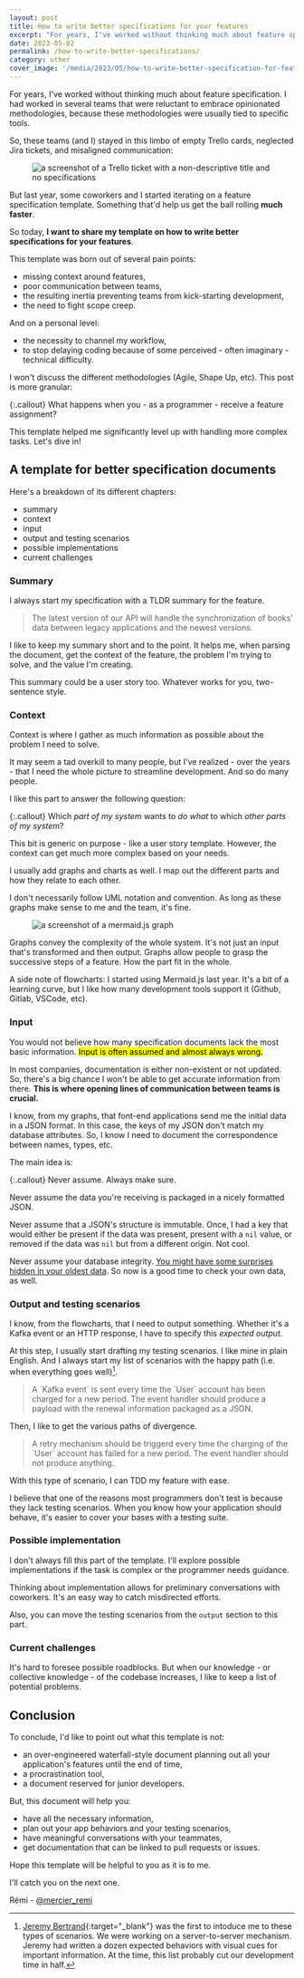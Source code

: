 ```yaml
---
layout: post
title: How to write better specifications for your features
excerpt: "For years, I've worked without thinking much about feature specification. Many teams endure empty Trello cards, neglected Jira tickets, and misaligned communication. So today, I want to share how to write better specification for your features."
date: 2023-05-02
permalink: /how-to-write-better-specifications/
category: other
cover_image: '/media/2023/05/how-to-write-better-specification-for-features-remi-mercier.png'
---
```


For years, I've worked without thinking much about feature specification. I had worked in several teams that were reluctant to embrace opinionated methodologies, because these methodologies were usually tied to specific tools.

So, these teams (and I) stayed in this limbo of empty Trello cards, neglected Jira tickets, and misaligned communication:

<figure>
  <img class='regular box-shadowed' src="{{ site.baseurl }}/media/2023/05/how-to-write-better-specifications-for-features-empty-ticket-remi-mercier.png" alt="a screenshot of a Trello ticket with a non-descriptive title and no specifications">
</figure>

But last year, some coworkers and I started iterating on a feature specification template. Something that'd help us get the ball rolling **much faster**.

So today, **I want to share my template on how to write better specifications for your features**.

This template was born out of several pain points:
- missing context around features,
- poor communication between teams,
- the resulting inertia preventing teams from kick-starting development,
- the need to fight scope creep.

And on a personal level:
- the necessity to channel my workflow,
- to stop delaying coding because of some perceived - often imaginary - technical difficulty.

I won't discuss the different methodologies (Agile, Shape Up, etc). This post is more granular:

{:.callout}
What happens when you - as a programmer - receive a feature assignment?

This template helped me significantly level up with handling more complex tasks. Let's dive in!

## A template for better specification documents

Here's a breakdown of its different chapters:
- summary
- context
- input
- output and testing scenarios
- possible implementations
- current challenges

### Summary

I always start my specification with a TLDR summary for the feature.

> The latest version of our API will handle the synchronization of books' data between legacy applications and the newest versions.

I like to keep my summary short and to the point. It helps me, when parsing the document, get the context of the feature, the problem I'm trying to solve, and the value I'm creating.

This summary could be a user story too. Whatever works for you, two-sentence style.

### Context

Context is where I gather as much information as possible about the problem I need to solve.

It may seem a tad overkill to many people, but I've realized - over the years - that I need the whole picture to streamline development. And so do many people.

I like this part to answer the following question:

{:.callout}
Which *part of my system* wants to *do what* to which *other parts of my system*?

This bit is generic on purpose - like a user story template. However, the context can get much more complex based on your needs.

I usually add graphs and charts as well. I map out the different parts and how they relate to each other.

I don't necessarily follow UML notation and convention. As long as these graphs make sense to me and the team, it's fine.

<figure>
  <img class='large' src="{{ site.baseurl }}/media/2023/05/how-to-write-better-specification-graph-remi-mercier.png" alt="a screenshot of a mermaid.js graph">
</figure>

Graphs convey the complexity of the whole system. It's not just an input that's transformed and then output. Graphs allow people to grasp the successive steps of a feature. How the part fit in the whole.

A side note of flowcharts: I started using Mermaid.js last year. It's a bit of a learning curve, but I like how many development tools support it (Github, Gitlab, VSCode, etc).

### Input

You would not believe how many specification documents lack the most basic information. <mark>Input is often assumed and almost always wrong.</mark>

In most companies, documentation is either non-existent or not updated. So, there's a big chance I won't be able to get accurate information from there. <strong>This is where opening lines of communication between teams is crucial.</strong>

I know, from my graphs, that font-end applications send me the initial data in a JSON format. In this case, the keys of my JSON don't match my database attributes. So, I know I need to document the correspondence between names, types, etc.

The main idea is:

{:.callout}
Never assume. Always make sure.

Never assume the data you're receiving is packaged in a nicely formatted JSON.

Never assume that a JSON's structure is immutable. Once, I had a key that would either be present if the data was present, present with a `nil` value, or removed if the data was `nil` but from a different origin. Not cool.

Never assume your database integrity. [You might have some surprises hidden in your oldest data]({{site.baseurl}}/pry-byebug-tutorial/). So now is a good time to check your own data, as well.

### Output and testing scenarios

I know, from the flowcharts, that I need to output something. Whether it's a Kafka event or an HTTP response, I have to specify this *expected output*.

At this step, I usually start drafting my testing scenarios. I like mine in plain English. And I always start my list of scenarios with the happy path (i.e. when everything goes well)[^1].

<blockquote>
  A `Kafka event` is sent every time the `User` account has been charged for a new period. The event handler should produce a payload with the renewal information packaged as a JSON.
</blockquote>

Then, I like to get the various paths of divergence.

<blockquote>
  A retry mechanism should be triggerd every time the charging of the `User` account has failed for a new period. The event handler should not produce anything.
</blockquote>

With this type of scenario, I can TDD my feature with ease.

I believe that one of the reasons most programmers don't test is because they lack testing scenarios. When you know how your application should behave, it's easier to cover your bases with a testing suite.

### Possible implementation

I don't always fill this part of the template. I'll explore possible implementations if the task is complex or the programmer needs guidance.

Thinking about implementation allows for preliminary conversations with coworkers. It's an easy way to catch misdirected efforts.

Also, you can move the testing scenarios from the `output` section to this part.

### Current challenges

It's hard to foresee possible roadblocks. But when our knowledge - or collective knowledge - of the codebase increases, I like to keep a list of potential problems.

## Conclusion

To conclude, I'd like to point out what this template is not:
  - an over-engineered waterfall-style document planning out all your application's features until the end of time,
  - a procrastination tool,
  - a document reserved for junior developers.

But, this document will help you:
  - have all the necessary information,
  - plan out your app behaviors and your testing scenarios,
  - have meaningful conversations with your teammates,
  - get documentation that can be linked to pull requests or issues.

Hope this template will be helpful to you as it is to me.

I'll catch you on the next one.

Rémi - [@mercier_remi](https://twitter.com/mercier_remi)

[^1]: [Jeremy Bertrand](https://twitter.com/NotGrm){:target="\_blank"} was the first to intoduce me to these types of scenarios. We were working on a server-to-server mechanism. Jeremy had written a dozen expected behaviors with visual cues for important information. At the time, this list probably cut our development time in half.
